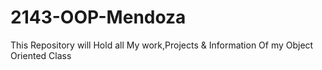 # 2143-OOP-Mendoza
This Repository will Hold all My work,Projects &amp; Information Of my Object Oriented Class
